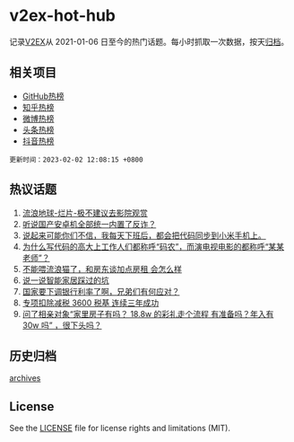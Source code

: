 # v2ex-hot-hub

 记录[V2EX](https://www.v2ex.com/)从 2021-01-06 日至今的热门话题。每小时抓取一次数据，按天[归档](archives)。
 
 ## 相关项目

- [GitHub热榜](https://github.com/snaildev/github-hot-hub)
- [知乎热榜](https://github.com/snaildev/zhihu-hot-hub)
- [微博热榜](https://github.com/snaildev/weibo-hot-hub)
- [头条热榜](https://github.com/snaildev/toutiao-hot-hub)
- [抖音热榜](https://github.com/snaildev/douyin-hot-hub)


 `更新时间：2023-02-02 12:08:15 +0800`

## 热议话题

1. [流浪地球-烂片-极不建议去影院观赏](https://www.v2ex.com/t/912411)
1. [听说国产安卓机全部统一内置了反诈？](https://www.v2ex.com/t/912395)
1. [说起来可能你们不信，我每天下班后，都会把代码同步到小米手机上。](https://www.v2ex.com/t/912414)
1. [为什么写代码的高大上工作人们都称呼“码农”，而演电视电影的都称呼“某某老师”？](https://www.v2ex.com/t/912435)
1. [不能喂流浪猫了，和房东谈加点房租 会怎么样](https://www.v2ex.com/t/912210)
1. [说一说智能家居踩过的坑](https://www.v2ex.com/t/912237)
1. [国家要下调银行利率了啊，兄弟们有何应对？](https://www.v2ex.com/t/912216)
1. [专项扣除减税 3600 税基 连续三年成功](https://www.v2ex.com/t/912397)
1. [问了相亲对象“家里房子有吗？ 18.8w 的彩礼走个流程 有准备吗？年入有 30w 吗” ，很下头吗？](https://www.v2ex.com/t/912450)

## 历史归档

[archives](archives)

## License

See the [LICENSE](LICENSE) file for license rights and limitations (MIT).
